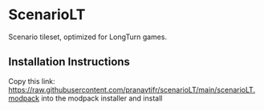 # ScenarioLT
Scenario tileset, optimized for LongTurn games.

## Installation Instructions
Copy this link: https://raw.githubusercontent.com/pranavtifr/scenarioLT/main/scenarioLT.modpack
into the modpack installer and install
